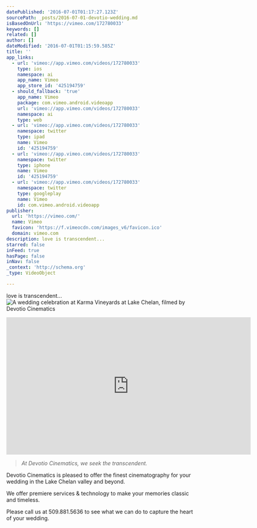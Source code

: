 ```yaml
---
datePublished: '2016-07-01T01:17:27.123Z'
sourcePath: _posts/2016-07-01-devotio-wedding.md
isBasedOnUrl: 'https://vimeo.com/172780033'
keywords: []
related: []
author: []
dateModified: '2016-07-01T01:15:59.585Z'
title: ''
app_links:
  - url: 'vimeo://app.vimeo.com/videos/172780033'
    type: ios
    namespace: ai
    app_name: Vimeo
    app_store_id: '425194759'
  - should_fallback: 'true'
    app_name: Vimeo
    package: com.vimeo.android.videoapp
    url: 'vimeo://app.vimeo.com/videos/172780033'
    namespace: ai
    type: web
  - url: 'vimeo://app.vimeo.com/videos/172780033'
    namespace: twitter
    type: ipad
    name: Vimeo
    id: '425194759'
  - url: 'vimeo://app.vimeo.com/videos/172780033'
    namespace: twitter
    type: iphone
    name: Vimeo
    id: '425194759'
  - url: 'vimeo://app.vimeo.com/videos/172780033'
    namespace: twitter
    type: googleplay
    name: Vimeo
    id: com.vimeo.android.videoapp
publisher:
  url: 'https://vimeo.com/'
  name: Vimeo
  favicon: 'https://f.vimeocdn.com/images_v6/favicon.ico'
  domain: vimeo.com
description: love is transcendent...
starred: false
inFeed: true
hasPage: false
inNav: false
_context: 'http://schema.org'
_type: VideoObject

---
```

love is transcendent...
![A wedding celebration at Karma Vineyards at Lake Chelan, filmed by Devotio Cinematics](https://imgflo.herokuapp.com/graph/vahj1ThiexotieMo/e49633dbb82a1f802bef86d703638332/croprotate.jpg?cropheight=852&cropwidth=1280&degrees=0&input=https%3A%2F%2Fthe-grid-user-content.s3-us-west-2.amazonaws.com%2F587a9907-dd86-4e0d-bfdb-9e713317089b.jpg&x=0&y=0)

<iframe src="https://cdn.embedly.com/widgets/media.html?src=https%3A%2F%2Fplayer.vimeo.com%2Fvideo%2F172780033&amp;url=https%3A%2F%2Fvimeo.com%2F172780033&amp;image=http%3A%2F%2Fi.vimeocdn.com%2Fvideo%2F578722633_640.jpg&amp;key=b7d04c9b404c499eba89ee7072e1c4f7&amp;type=text%2Fhtml&amp;schema=vimeo" width="640" height="360" scrolling="no" frameborder="0" allowfullscreen="" style=""></iframe>

> _At Devotio Cinematics, we seek the transcendent._

Devotio Cinematics is pleased to offer the finest cinematography for your wedding in the Lake Chelan valley and beyond.

We offer premiere services & technology to make your memories classic and timeless.

Please call us at 509.881.5636 to see what we can do to capture the heart of your wedding.